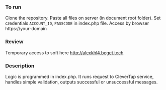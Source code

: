 ### To run
Clone the repository. Paste all files on server (in document root folder). Set credentials
```ACCOUNT_ID```, ```PASSCODE``` in index.php file. Access by browser https://your-domain
### Review
Temporary access to soft here http://alexkhl4.beget.tech
### Description
Logic is programmed in index.php. It runs request to CleverTap service, handles simple validation, outputs successful or
unsuccessful messages.